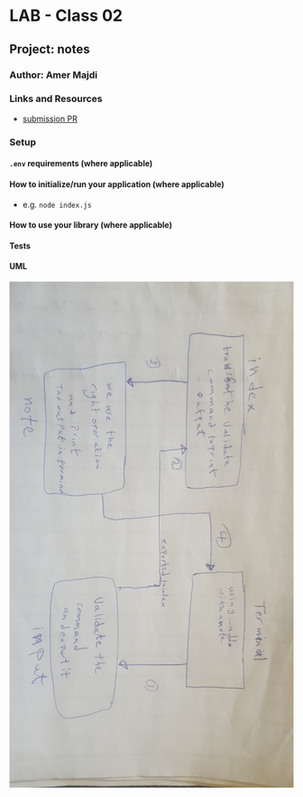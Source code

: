 # LAB - Class 02

## Project: notes

### Author: Amer Majdi

### Links and Resources

- [submission PR](https://github.com/Amer-401-advanced-javascript/notes/pull/1)

### Setup

#### `.env` requirements (where applicable)


#### How to initialize/run your application (where applicable)

- e.g. `node index.js`

#### How to use your library (where applicable)

#### Tests

#### UML
![UML](./assets/AddUML.jpg)
